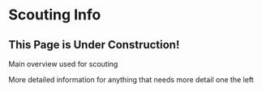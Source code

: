 # Scouting Info

## This Page is Under Construction!

Main overview used for scouting

More detailed information for anything that needs more detail one the left
